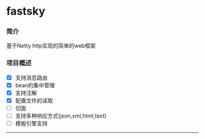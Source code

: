 # fastsky
### 简介
基于Netty http实现的简单的web框架

### 项目概述
- [x] 支持消息路由
- [x] bean的集中管理
- [x] 支持注解
- [x] 配置文件的读取
- [ ] 切面
- [ ] 支持多种响应方式(json,xml,html,text)
- [ ] 模板引擎支持
-------